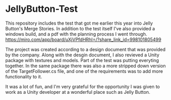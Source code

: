 # JellyButton-Test

This repository includes the test that got me earlier this year into Jelly Button's Merge Stories.
In addition to the test itself I've also provided a windows build, and a pdf with the planning process I went through.
https://miro.com/app/board/uXjVPfdHRhI=/?share_link_id=998101805499

The project was created according to a design document that was provided by the company.
Along with the desgin document, I also revieved a Unity package with textures and models. Part of the test was putting everyting together.
In the same package there was also a more stripped down version of the TargetFollower.cs file, and one of the requirements was to add more functionality to it.

It was a lot of fun, and I'm very grateful for the opportunity I was given to work as a Unity developer at a wonderful place such as Jelly Button.

